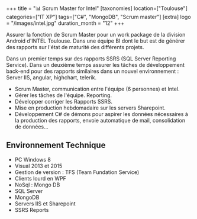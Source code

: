 +++
title = "📊 Scrum Master for Intel"
[taxonomies]
location=["Toulouse"]
categories=["IT XP"]
tags=["C#", "MongoDB", "Scrum master"]
[extra]
logo = "/images/intel.jpg"
duration_month = "12"
+++

Assurer la fonction de Scrum Master pour un work package de la division Android d'INTEL Toulouse. Dans une équipe BI dont le but est de générer des rapports sur l'état de maturité des différents projets.

<!-- more -->

Dans un premier temps sur des rapports SSRS (SQL Server Reporting Service). Dans un deuxième temps assurer les tâches de développement back-end pour des rapports similaires dans un nouvel environnement : Server IIS, angular, highchart, telerik.

- Scrum Master, communication entre l'équipe (6 personnes) et Intel.
- Gérer les tâches de l'équipe. Reporting.
- Développer corriger les Rapports SSRS.
- Mise en production hebdomadaire sur les servers Sharepoint.
- Développement C# de démons pour aspirer les données nécessaires à la production des rapports, envoie automatique de mail, consolidation de données...

## Environnement Technique

- PC Windows 8
- Visual 2013 et 2015
- Gestion de version : TFS (Team Fundation Service)
- Clients lourd en WPF
- NoSql : Mongo DB
- SQL Server
- MongoDB
- Servers IIS et Sharepoint
- SSRS Reports

